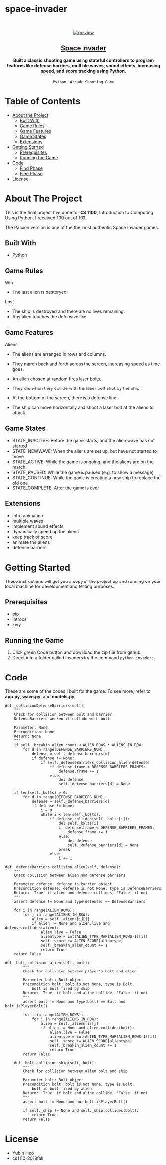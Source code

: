 # space-invader



<!-- PROJECT LOGO -->
<br />
<p align="center">
    <a href="https://github.com/howuvebeen/space-invader"><img src="images/preview.png" alt="preview"></a>
</p>

<a href="https://github.com/howuvebeen/space-invader"><h2 align="center">Space Invader</h2></a>

<p align="center">
<strong>Built a classic shooting game using stateful controllers to program features like defense barriers, multiple waves, sound effects, increasing speed, and score tracking using Python.</strong>
<br />
<br />
<code>Python</code>
·
<code>Arcade Shooting Game</code>
</p>


<!-- TABLE OF CONTENTS -->
# Table of Contents

* [About the Project](#about-the-project)
  * [Built With](#built-with)
  * [Game Rules](#game-rules)
  * [Game Features](#game-features)
  * [Game States](#game-state)
  * [Extensions](#extensions)
* [Getting Started](#getting-started)
  * [Prerequisites](#prerequisites)
  * [Running the Game](#running-the-game)
* [Code](#code)
  * [Find Phase](#find-phase)
  * [Flee Phase](#flee-phase)
* [License](#license)


<!-- ABOUT THE PROJECT -->
# About The Project

This is the final project I've done for **CS 1100**, Introduction to Computing Using Python. I received 100 out of 100. 

The Pacxon version is one of the the most authentic Space Invader games. 

## Built With

* Python

## Game Rules

Win
* The last alien is destoryed

Lost
* The ship is destroyed and there are no lives remaining.
* Any alien touches the defensive line.

## Game Features

Aliens
* The aliens are arranged in rows and columns.
* They march back and forth across the screen, increasing speed as time goes.
* An alien chosen at random fires laser bolts. 
* They die when they collide with the laser bolt shot by the ship.

* At the bottom of the screen, there is a defense line.
* The ship can move horizontally and shoot a laser bolt at the aliens to attack. 

## Game States

* STATE_INACTIVE: Before the game starts, and the alien wave has not started
* STATE_NEWWAVE: When the aliens are set up, but have not started to move
* STATE_ACTIVE: While the game is ongoing, and the aliens are on the march
* STATE_PAUSED: While the game is paused (e.g. to show a message)
* STATE_CONTINUE: While the game is creating a new ship to replace the old one
* STATE_COMPLETE: After the game is over

## Extensions

* intro animation
* multiple waves
* implement sound effects
* dynamically speed up the aliens
* keep track of score
* animate the aliens
* defense barriers


<!-- GETTING STARTED -->
# Getting Started

These instructions will get you a copy of the project up and running on your local machine for development and testing purposes.


## Prerequisites

* pip
* introcs
* kivy


## Running the Game

1. Click green Code button and download the zip file from github. 
2. Direct into a folder called invaders try the command ```python invaders```


<!-- CODE -->
# Code

These are some of the codes I built for the game. To see more, refer to **app.py**, **wave.py**, and **models.py**.


```
def _collisionDefenseBarriers(self):
    """
    Check for collision between bolt and barrier
    DefenseBarriers weeken if collide with bolt

    Parameter: None
    Precondition: None
    Return: None
    """
    if self._breakin_alien_count < ALIEN_ROWS * ALIENS_IN_ROW:
        for d in range(DEFENSE_BARRIERS_NUM):
            defense = self._defense_barriers[d]
            if defense != None:
                if self._defenseBarriers_collision_alien(defense):
                    if defense.frame < DEFENSE_BARRIERS_FRAMES:
                        defense.frame += 1
                    else:
                        del defense
                        self._defense_barriers[d] = None

    if len(self._bolts) > 0:
        for d in range(DEFENSE_BARRIERS_NUM):
            defense = self._defense_barriers[d]
            if defense != None:
                i = 0
                while i < len(self._bolts):
                    if defense.collides(self._bolts[i]):
                        del self._bolts[i]
                        if defense.frame < DEFENSE_BARRIERS_FRAMES:
                            defense.frame += 1
                        else:
                            del defense
                            self._defense_barriers[d] = None
                        break
                    else:
                        i += 1

def _defenseBarriers_collision_alien(self, defense):
    """
    Check collision between alien and defense barriers

    Parameter defense: defense is barrier object
    Precondition defense: defense is not None, type is DefenseBarriers
    Return: 'True' if alien and defense collides, 'False' if not
    """
    assert defense != None and type(defense) == DefenseBarriers

    for i in range(ALIEN_ROWS):
        for j in range(ALIENS_IN_ROW):
            alien = self._aliens[i][j]
            if alien != None and alien.live and defense.collides(alien):
                alien.live = False
                alientype = int(ALIEN_TYPE_MAP[ALIEN_ROWS-1][i])
                self._score += ALIEN_SCORE[alientype]
                self._breakin_alien_count += 1
                return True
    return False
```

```
def _bolt_collision_alien(self, bolt):
        """
        Check for collision between player's bolt and alien

        Parameter bolt: Bolt object
        Precondition bolt: bolt is not None, type is Bolt,
            bolt is bolt fired by ship
        Return: 'True' if bolt and aline collide, 'False' if not
        """
        assert bolt != None and type(bolt) == Bolt and bolt.isPlayerBolt()

        for i in range(ALIEN_ROWS):
            for j in range(ALIENS_IN_ROW):
                alien = self._aliens[i][j]
                if alien != None and alien.collides(bolt):
                    alien.live = False
                    alientype = int(ALIEN_TYPE_MAP[ALIEN_ROWS-1][i])
                    self._score += ALIEN_SCORE[alientype]
                    self._breakin_alien_count += 1
                    return True
        return False

    def _bolt_collision_ship(self, bolt):
        """
        Check for collision between alien bolt and ship

        Parameter bolt: Bolt object
        Precondition bolt: bolt is not None, type is Bolt,
            bolt is bolt fired by alien
        Return: 'True' if bolt and aline collide, 'False' if not
        """
        assert bolt != None and not bolt.isPlayerBolt()

        if self._ship != None and self._ship.collides(bolt):
            return True
        return False
```


<!-- LICENSE -->
# License

- Yubin Heo
- cs1110-2018fall
